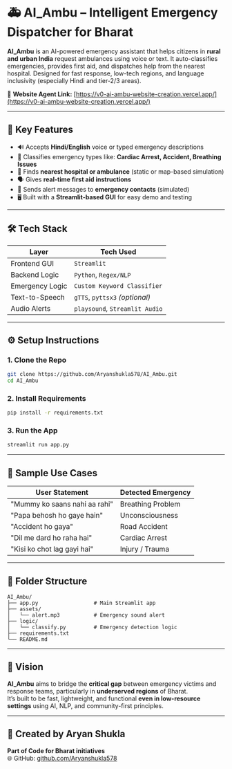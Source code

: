 # 🚑 AI_Ambu – Intelligent Emergency Dispatcher for Bharat

**AI_Ambu** is an AI-powered emergency assistant that helps citizens in **rural and urban India** request ambulances using voice or text. It auto-classifies emergencies, provides first aid, and dispatches help from the nearest hospital. Designed for fast response, low-tech regions, and language inclusivity (especially Hindi and tier-2/3 areas).

🔗 **Website Agent Link:** [https://v0-ai-ambu-website-creation.vercel.app/](https://v0-ai-ambu-website-creation.vercel.app/)

---

## 🧠 Key Features

- 🔊 Accepts **Hindi/English** voice or typed emergency descriptions  
- 🧠 Classifies emergency types like: **Cardiac Arrest, Accident, Breathing Issues**  
- 📍 Finds **nearest hospital or ambulance** (static or map-based simulation)  
- 🗣️ Gives **real-time first aid instructions**  
- 📲 Sends alert messages to **emergency contacts** (simulated)  
- 🖥️ Built with a **Streamlit-based GUI** for easy demo and testing  

---

## 🛠️ Tech Stack

| Layer            | Tech Used                    |
|------------------|------------------------------|
| Frontend GUI     | `Streamlit`                  |
| Backend Logic    | `Python`, `Regex/NLP`        |
| Emergency Logic  | `Custom Keyword Classifier`  |
| Text-to-Speech   | `gTTS`, `pyttsx3` *(optional)* |
| Audio Alerts     | `playsound`, `Streamlit Audio` |

---

## ⚙️ Setup Instructions

### 1. Clone the Repo

```bash
git clone https://github.com/Aryanshukla578/AI_Ambu.git
cd AI_Ambu
```

### 2. Install Requirements

```bash
pip install -r requirements.txt
```

### 3. Run the App

```bash
streamlit run app.py
```

---

## 🧪 Sample Use Cases

| User Statement                    | Detected Emergency     |
|----------------------------------|-------------------------|
| "Mummy ko saans nahi aa rahi"   | Breathing Problem       |
| "Papa behosh ho gaye hain"      | Unconsciousness         |
| "Accident ho gaya"              | Road Accident           |
| "Dil me dard ho raha hai"       | Cardiac Arrest          |
| "Kisi ko chot lag gayi hai"     | Injury / Trauma         |

---

## 📁 Folder Structure

```
AI_Ambu/
├── app.py                  # Main Streamlit app
├── assets/
│   └── alert.mp3           # Emergency sound alert
├── logic/
│   └── classify.py         # Emergency detection logic
├── requirements.txt
└── README.md
```

---

## 🎯 Vision

**AI_Ambu** aims to bridge the **critical gap** between emergency victims and response teams, particularly in **underserved regions** of Bharat.  
It’s built to be fast, lightweight, and functional **even in low-resource settings** using AI, NLP, and community-first principles.

---

## 👤 Created by Aryan Shukla  
**Part of Code for Bharat initiatives**  
🌐 GitHub: [github.com/Aryanshukla578](https://github.com/Aryanshukla578)
